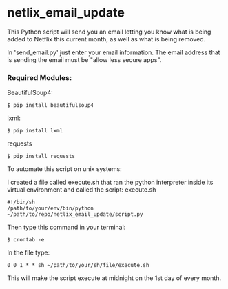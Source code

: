 # netlix_email_update

This Python script will send you an email letting you know
what is being added to Netflix this current month, as well as what
is being removed.

In 'send_email.py' just enter your email information.
The email address that is sending the email must be "allow less secure apps".

### Required Modules:
BeautifulSoup4:
```
$ pip install beautifulsoup4
```
lxml:
```
$ pip install lxml
```
requests
```
$ pip install requests
```


To automate this script on unix systems:

I created a file called execute.sh that ran the python interpreter inside its virtual environment and called the script:
execute.sh
```
#!/bin/sh
/path/to/your/env/bin/python ~/path/to/repo/netlix_email_update/script.py
```
Then type this command in your terminal:
```
$ crontab -e
```
In the file type:
```
0 0 1 * * sh ~/path/to/your/sh/file/execute.sh
```
This will make the script execute at midnight on the 1st day of every month.
